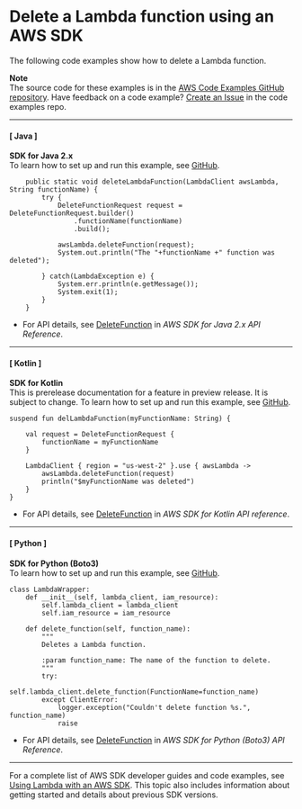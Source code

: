 # Delete a Lambda function using an AWS SDK<a name="example_lambda_DeleteFunction_section"></a>

The following code examples show how to delete a Lambda function\.

**Note**  
The source code for these examples is in the [AWS Code Examples GitHub repository](https://github.com/awsdocs/aws-doc-sdk-examples)\. Have feedback on a code example? [Create an Issue](https://github.com/awsdocs/aws-doc-sdk-examples/issues/new/choose) in the code examples repo\. 

------
#### [ Java ]

**SDK for Java 2\.x**  
 To learn how to set up and run this example, see [GitHub](https://github.com/awsdocs/aws-doc-sdk-examples/tree/main/javav2/example_code/lambda#readme)\. 
  

```
    public static void deleteLambdaFunction(LambdaClient awsLambda, String functionName) {
        try {
            DeleteFunctionRequest request = DeleteFunctionRequest.builder()
                .functionName(functionName)
                .build();

            awsLambda.deleteFunction(request);
            System.out.println("The "+functionName +" function was deleted");

        } catch(LambdaException e) {
            System.err.println(e.getMessage());
            System.exit(1);
        }
    }
```
+  For API details, see [DeleteFunction](https://docs.aws.amazon.com/goto/SdkForJavaV2/lambda-2015-03-31/DeleteFunction) in *AWS SDK for Java 2\.x API Reference*\. 

------
#### [ Kotlin ]

**SDK for Kotlin**  
This is prerelease documentation for a feature in preview release\. It is subject to change\.
 To learn how to set up and run this example, see [GitHub](https://github.com/awsdocs/aws-doc-sdk-examples/tree/main/kotlin/services/lambda#code-examples)\. 
  

```
suspend fun delLambdaFunction(myFunctionName: String) {

    val request = DeleteFunctionRequest {
        functionName = myFunctionName
    }

    LambdaClient { region = "us-west-2" }.use { awsLambda ->
        awsLambda.deleteFunction(request)
        println("$myFunctionName was deleted")
    }
}
```
+  For API details, see [DeleteFunction](https://github.com/awslabs/aws-sdk-kotlin#generating-api-documentation) in *AWS SDK for Kotlin API reference*\. 

------
#### [ Python ]

**SDK for Python \(Boto3\)**  
 To learn how to set up and run this example, see [GitHub](https://github.com/awsdocs/aws-doc-sdk-examples/tree/main/python/example_code/lambda#code-examples)\. 
  

```
class LambdaWrapper:
    def __init__(self, lambda_client, iam_resource):
        self.lambda_client = lambda_client
        self.iam_resource = iam_resource

    def delete_function(self, function_name):
        """
        Deletes a Lambda function.

        :param function_name: The name of the function to delete.
        """
        try:
            self.lambda_client.delete_function(FunctionName=function_name)
        except ClientError:
            logger.exception("Couldn't delete function %s.", function_name)
            raise
```
+  For API details, see [DeleteFunction](https://docs.aws.amazon.com/goto/boto3/lambda-2015-03-31/DeleteFunction) in *AWS SDK for Python \(Boto3\) API Reference*\. 

------

For a complete list of AWS SDK developer guides and code examples, see [Using Lambda with an AWS SDK](sdk-general-information-section.md)\. This topic also includes information about getting started and details about previous SDK versions\.
